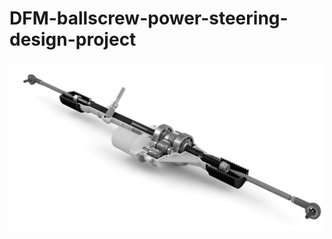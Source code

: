 # DFM-ballscrew-power-steering-design-project

![](https://github.com/saltyfishie98/DFM-ballscrew-power-steering-design-project/blob/master/assets/current.png)
